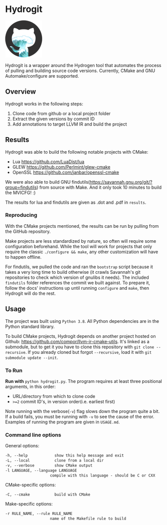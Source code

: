 # Hydrogit

![splash](splash.png)

Hydrogit is a wrapper around the Hydrogen tool that automates the process of pulling and building source code versions.
Currently, CMake and GNU Automake/configure are supported.

## Overview

Hydrogit works in the following steps:

1. Clone code from github or a local project folder
1. Extract the given versions by commit ID
1. Add annotations to target LLVM IR and build the project

## Results

Hydrogit was able to build the following notable projects with CMake:

- Lua https://github.com/LuaDist/lua​
- GLEW https://github.com/Perlmint/glew-cmake​
- OpenSSL https://github.com/janbar/openssl-cmake​

We were also able to build GNU findutils(https://savannah.gnu.org/git/?group=findutils) from source with Make.
And it only took 10 minutes to build the MVICFG! :)

The results for lua and findutils are given as .dot and .pdf in `results`.

### Reproducing

With the CMake projects mentioned, the results can be run by pulling from the GitHub repository.

Make projects are less standardized by nature, so often will require some configuration beforehand.
While the tool will work for projects that only require the classic `./configure && make`, any other
customization will have to happen offline.

For findutils, we pulled the code and ran the `bootstrap` script because it takes a very long time
to build otherwise (it crawls Savannah's git repositories to check which version of gnulibs it needs).
The included `findutils` folder references the commit we built against.
To prepare it, follow the docs' instructions up until running `configure` and `make`, then Hydrogit will do the rest.

## Usage

The project was built using `Python 3.8`.
All Python dependencies are in the Python standard library.

To build CMake projects, Hydrogit depends on another project hosted on Github:
https://github.com/compor/llvm-ir-cmake-utils.
It's linked as a submodule, but to get it you have to clone this repository with `git clone --recursive`.
If you already cloned but forgot `--recursive`, load it with `git submodule update --init`.

### To Run

**Run with** `python hydrogit.py`.
The program requires at least three positional arguments, in this order:

- URL/directory from which to clone code
- `>=2` commit ID's, in version order(i.e. earliest first)

Note running with the verbose(`-v`) flag slows down the program quite a bit.
If a build fails, you must be running with `-v` to see the cause of the error.
Examples of running the program are given in `USAGE.md`.

### Command line options

General options:
```
-h, --help            show this help message and exit
-L, --local           clone from a local dir
-v, --verbose         show CMake output
-l LANGUAGE, --language LANGUAGE
                    compile with this language - should be C or CXX
```

CMake-specific options:
```
-C, --cmake           build with CMake
```

Make-specific options:
```
-r RULE_NAME, --rule RULE_NAME
                    name of the Makefile rule to build
```
